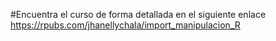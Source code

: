 #Encuentra el curso de forma detallada en el siguiente enlace
https://rpubs.com/jhanellychala/import_manipulacion_R
